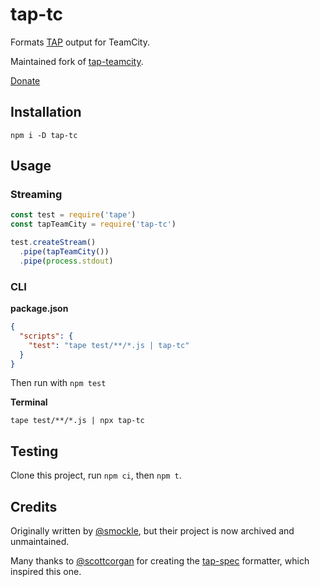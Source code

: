# tap-tc

Formats [TAP](https://testanything.org/tap-specification.html) output for TeamCity.

Maintained fork of [tap-teamcity](https://github.com/smockle/tap-teamcity#readme).

[Donate](https://ko-fi.com/zacanger)

## Installation

`npm i -D tap-tc`

## Usage

### Streaming

```javascript
const test = require('tape')
const tapTeamCity = require('tap-tc')

test.createStream()
  .pipe(tapTeamCity())
  .pipe(process.stdout)
```

### CLI

**package.json**

```json
{
  "scripts": {
    "test": "tape test/**/*.js | tap-tc"
  }
}
```

Then run with `npm test`

**Terminal**

```shell
tape test/**/*.js | npx tap-tc
```

## Testing

Clone this project, run `npm ci`, then `npm t`.

## Credits

Originally written by [@smockle](https://github.com/smockle), but their project
is now archived and unmaintained.

Many thanks to [@scottcorgan](https://github.com/scottcorgan) for creating the
[tap-spec](https://github.com/scottcorgan/tap-spec) formatter, which inspired
this one.
